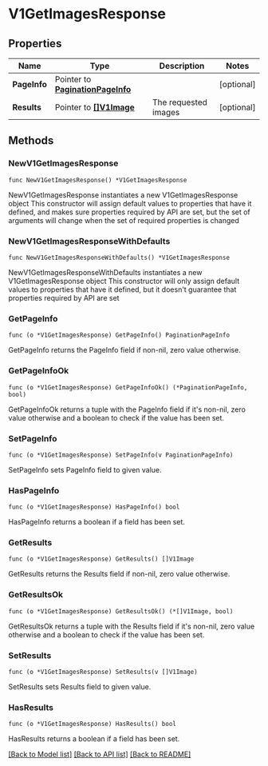 # V1GetImagesResponse

## Properties

Name | Type | Description | Notes
------------ | ------------- | ------------- | -------------
**PageInfo** | Pointer to [**PaginationPageInfo**](paginationPageInfo.md) |  | [optional] 
**Results** | Pointer to [**[]V1Image**](v1Image.md) | The requested images | [optional] 

## Methods

### NewV1GetImagesResponse

`func NewV1GetImagesResponse() *V1GetImagesResponse`

NewV1GetImagesResponse instantiates a new V1GetImagesResponse object
This constructor will assign default values to properties that have it defined,
and makes sure properties required by API are set, but the set of arguments
will change when the set of required properties is changed

### NewV1GetImagesResponseWithDefaults

`func NewV1GetImagesResponseWithDefaults() *V1GetImagesResponse`

NewV1GetImagesResponseWithDefaults instantiates a new V1GetImagesResponse object
This constructor will only assign default values to properties that have it defined,
but it doesn't guarantee that properties required by API are set

### GetPageInfo

`func (o *V1GetImagesResponse) GetPageInfo() PaginationPageInfo`

GetPageInfo returns the PageInfo field if non-nil, zero value otherwise.

### GetPageInfoOk

`func (o *V1GetImagesResponse) GetPageInfoOk() (*PaginationPageInfo, bool)`

GetPageInfoOk returns a tuple with the PageInfo field if it's non-nil, zero value otherwise
and a boolean to check if the value has been set.

### SetPageInfo

`func (o *V1GetImagesResponse) SetPageInfo(v PaginationPageInfo)`

SetPageInfo sets PageInfo field to given value.

### HasPageInfo

`func (o *V1GetImagesResponse) HasPageInfo() bool`

HasPageInfo returns a boolean if a field has been set.

### GetResults

`func (o *V1GetImagesResponse) GetResults() []V1Image`

GetResults returns the Results field if non-nil, zero value otherwise.

### GetResultsOk

`func (o *V1GetImagesResponse) GetResultsOk() (*[]V1Image, bool)`

GetResultsOk returns a tuple with the Results field if it's non-nil, zero value otherwise
and a boolean to check if the value has been set.

### SetResults

`func (o *V1GetImagesResponse) SetResults(v []V1Image)`

SetResults sets Results field to given value.

### HasResults

`func (o *V1GetImagesResponse) HasResults() bool`

HasResults returns a boolean if a field has been set.


[[Back to Model list]](../README.md#documentation-for-models) [[Back to API list]](../README.md#documentation-for-api-endpoints) [[Back to README]](../README.md)


